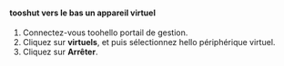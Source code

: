 #### <a name="tooshut-down-a-virtual-device"></a>tooshut vers le bas un appareil virtuel
1. Connectez-vous toohello portail de gestion.
2. Cliquez sur **virtuels**, et puis sélectionnez hello périphérique virtuel.
3. Cliquez sur **Arrêter**.

